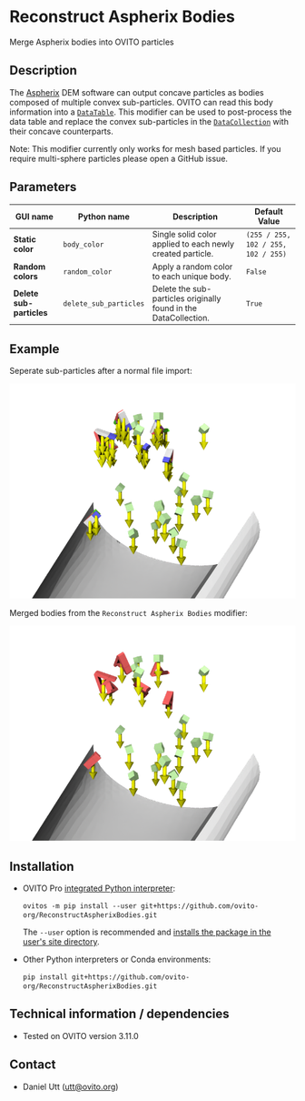 # Reconstruct Aspherix Bodies
Merge Aspherix bodies into OVITO particles

## Description
The [Aspherix](https://www.aspherix-dem.com/) DEM software can output concave particles as bodies composed of multiple convex sub-particles. OVITO can read this body information into a [`DataTable`](https://www.ovito.org/docs/current/python/modules/ovito_data.html#ovito.data.DataTable). This modifier can be used to post-process the data table and replace the convex sub-particles in the [`DataCollection`](https://www.ovito.org/docs/current/python/modules/ovito_data.html#ovito.data.DataCollection) with their concave counterparts.

Note: This modifier currently only works for mesh based particles. If you require multi-sphere particles please open a GitHub issue.

## Parameters 

| GUI name                 | Python name            | Description                                                      | Default Value                       |
|--------------------------|------------------------|------------------------------------------------------------------|-------------------------------------|
| **Static color**         | `body_color`           | Single solid color applied to each newly created particle.       | `(255 / 255, 102 / 255, 102 / 255)` |
| **Random colors**        | `random_color`         | Apply a random color to each unique body.                        | `False`                             |
| **Delete sub-particles** | `delete_sub_particles` | Delete the sub-particles originally found in the DataCollection. | `True`                              |

## Example
Seperate sub-particles after a normal file import:

![Example 01](examples/unmerged_sub-particles.png)

Merged bodies from the `Reconstruct Aspherix Bodies` modifier:

![Example 02](examples/merged_particles.png)

## Installation
- OVITO Pro [integrated Python interpreter](https://docs.ovito.org/python/introduction/installation.html#ovito-pro-integrated-interpreter):
  ```
  ovitos -m pip install --user git+https://github.com/ovito-org/ReconstructAspherixBodies.git
  ``` 
  The `--user` option is recommended and [installs the package in the user's site directory](https://pip.pypa.io/en/stable/user_guide/#user-installs).

- Other Python interpreters or Conda environments:
  ```
  pip install git+https://github.com/ovito-org/ReconstructAspherixBodies.git
  ```

## Technical information / dependencies
- Tested on OVITO version 3.11.0

## Contact
- Daniel Utt (utt@ovito.org)